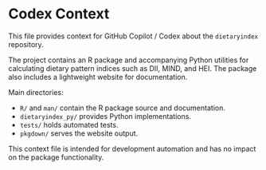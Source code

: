 # Codex Context

This file provides context for GitHub Copilot / Codex about the `dietaryindex` repository.

The project contains an R package and accompanying Python utilities for calculating dietary pattern indices such as DII, MIND, and HEI. The package also includes a lightweight website for documentation.

Main directories:
- `R/` and `man/` contain the R package source and documentation.
- `dietaryindex_py/` provides Python implementations.
- `tests/` holds automated tests.
- `pkgdown/` serves the website output.

This context file is intended for development automation and has no impact on the package functionality.
